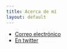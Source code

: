 ```yaml
---
title: Acerca de mí
layout: default
---
```


<ul>
  <li><a href="mailto:matiasmazzei@gmail.com">Correo electrónico</a></li>
  <li><a href="http://twitter.com/matiasmazzei">En twitter</a></li>
</ul>
